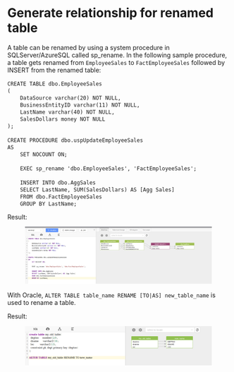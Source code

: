 # Generate relationship for renamed table

A table can be renamed by using a system procedure in SQLServer/AzureSQL called sp\_rename. In the following sample procedure, a table gets renamed from `EmployeeSales` to `FactEmployeeSales` followed by INSERT from the renamed table:

```plsql
CREATE TABLE dbo.EmployeeSales
(
    DataSource varchar(20) NOT NULL,
    BusinessEntityID varchar(11) NOT NULL,
    LastName varchar(40) NOT NULL,
    SalesDollars money NOT NULL
);

CREATE PROCEDURE dbo.uspUpdateEmployeeSales
AS
    SET NOCOUNT ON;

    EXEC sp_rename 'dbo.EmployeeSales', 'FactEmployeeSales';

    INSERT INTO dbo.AggSales
    SELECT LastName, SUM(SalesDollars) AS [Agg Sales]
    FROM dbo.FactEmployeeSales
    GROUP BY LastName;
```

Result:

<figure><img src="../../.gitbook/assets/图片 (3).png" alt=""><figcaption></figcaption></figure>

With Oracle, `ALTER TABLE table_name RENAME [TO|AS] new_table_name` is used to rename a table.&#x20;

Result:

<figure><img src="../../.gitbook/assets/微信截图_20231013164946.png" alt=""><figcaption></figcaption></figure>

